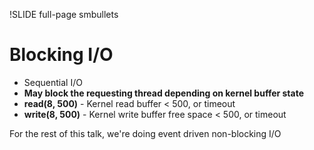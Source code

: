 !SLIDE full-page smbullets

# Blocking I/O #

* Sequential I/O
* __May block the requesting thread depending on kernel buffer state__
* __read(8, 500)__ - Kernel read buffer < 500, or timeout
* __write(8, 500)__ - Kernel write buffer free space < 500, or timeout

<p class="notes">
For the rest of this talk, we're doing event driven non-blocking I/O
</p>